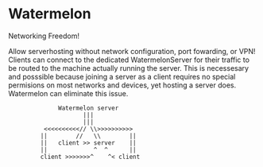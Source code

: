 # Watermelon

Networking Freedom!

Allow serverhosting without network configuration, port fowarding, or VPN!
Clients can connect to the dedicated WatermelonServer for their traffic to be routed to the machine actually running the server. This is necessesary and posssible because joining a server as a client requires no special permisions on most networks and devices, yet hosting a server does. Watermelon can eliminate this issue.

                  Watermelon server
                         |||
                         |||
              <<<<<<<<<<// \\>>>>>>>>>>
             ||        //   \\        ||
             ||   client >> server    ||
             ||             ^  ^      ||
             client >>>>>>>^    ^< client
